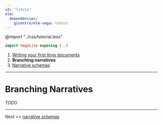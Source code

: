 ```yaml
---
id: "litvis"
elm:
  dependencies:
    gicentre/elm-vega: latest
---
```


@import "../css/tutorial.less"

```elm {l=hidden}
import VegaLite exposing (..)
```

1.  [Writing your first litvis documents](intro1.md)
2.  **Branching narratives**
3.  [Narrative schemas](intro3.md)

---

# Branching Narratives

TODO

---

_Next >>_ [narrative schemas](intro3.md)
